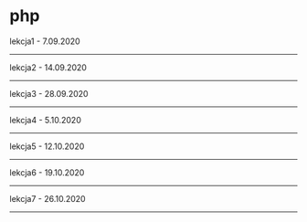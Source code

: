 # php

lekcja1 - 7.09.2020 <hr>
lekcja2 - 14.09.2020 <hr>
lekcja3 - 28.09.2020 <hr>
lekcja4 - 5.10.2020 <hr>
lekcja5 - 12.10.2020 <hr>
lekcja6 - 19.10.2020 <hr>
lekcja7 - 26.10.2020 <hr>
